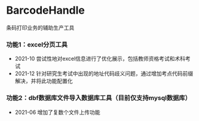 # BarcodeHandle
条码打印业务的辅助生产工具

### 功能1：excel分页工具

- 2021-10 尝试性地对excel信息进行了优化展示，包括教师资格考试和术科考试
- 2021-12 针对研究生考试中出现的地址代码歧义问题，通过增加考点代码前缀解决，并将此功能配置化

### 功能2：dbf数据库文件导入数据库工具（目前仅支持mysql数据库）

- 2021-06 增加了复数个文件上传功能
